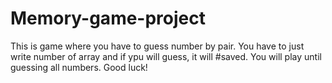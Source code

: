 # Memory-game-project
This is game where you have to guess number by pair.
You have to just write number of array and if ypu will guess, it will #saved. You will play until guessing all numbers.
Good luck! 
